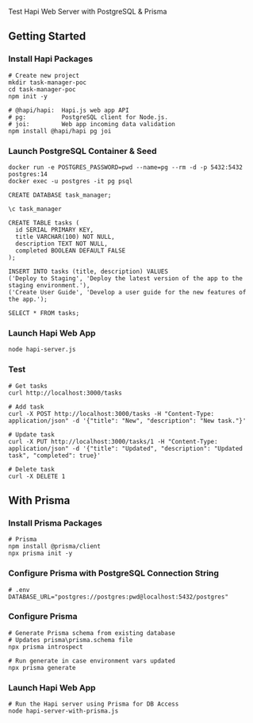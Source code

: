 Test Hapi Web Server with PostgreSQL & Prisma

## Getting Started

### Install Hapi Packages

```
# Create new project
mkdir task-manager-poc
cd task-manager-poc
npm init -y

# @hapi/hapi:  Hapi.js web app API
# pg:          PostgreSQL client for Node.js.
# joi:         Web app incoming data validation
npm install @hapi/hapi pg joi
```

### Launch PostgreSQL Container & Seed
```
docker run -e POSTGRES_PASSWORD=pwd --name=pg --rm -d -p 5432:5432 postgres:14
docker exec -u postgres -it pg psql

CREATE DATABASE task_manager;

\c task_manager

CREATE TABLE tasks (
  id SERIAL PRIMARY KEY,
  title VARCHAR(100) NOT NULL,
  description TEXT NOT NULL,
  completed BOOLEAN DEFAULT FALSE
);

INSERT INTO tasks (title, description) VALUES
('Deploy to Staging', 'Deploy the latest version of the app to the staging environment.'),
('Create User Guide', 'Develop a user guide for the new features of the app.');

SELECT * FROM tasks;
```

### Launch Hapi Web App
```
node hapi-server.js
```

### Test
```
# Get tasks
curl http://localhost:3000/tasks

# Add task
curl -X POST http://localhost:3000/tasks -H "Content-Type: application/json" -d '{"title": "New", "description": "New task."}'

# Update task
curl -X PUT http://localhost:3000/tasks/1 -H "Content-Type: application/json" -d '{"title": "Updated", "description": "Updated task", "completed": true}'

# Delete task
curl -X DELETE 1
```

## With Prisma

### Install Prisma Packages
```
# Prisma
npm install @prisma/client
npx prisma init -y
```

### Configure Prisma with PostgreSQL Connection String
```
# .env
DATABASE_URL="postgres://postgres:pwd@localhost:5432/postgres"
```

### Configure Prisma
```
# Generate Prisma schema from existing database
# Updates prisma\prisma.schema file
npx prisma introspect

# Run generate in case environment vars updated
npx prisma generate
```

### Launch Hapi Web App
```
# Run the Hapi server using Prisma for DB Access
node hapi-server-with-prisma.js
```
